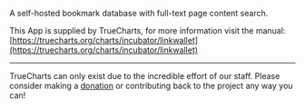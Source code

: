 A self-hosted bookmark database with full-text page content search.

This App is supplied by TrueCharts, for more information visit the manual: [https://truecharts.org/charts/incubator/linkwallet](https://truecharts.org/charts/incubator/linkwallet)

---

TrueCharts can only exist due to the incredible effort of our staff.
Please consider making a [donation](https://truecharts.org/sponsor) or contributing back to the project any way you can!
